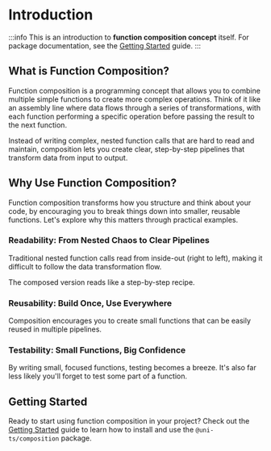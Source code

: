 # Introduction

:::info
This is an introduction to **function composition concept** itself. For package documentation, see the [Getting Started](/docs/composition/getting-started) guide.
:::

## What is Function Composition?

Function composition is a programming concept that allows you to combine multiple simple functions to create more complex operations. Think of it like an assembly line where data flows through a series of transformations, with each function performing a specific operation before passing the result to the next function.

Instead of writing complex, nested function calls that are hard to read and maintain, composition lets you create clear, step-by-step pipelines that transform data from input to output.

<!--@include: ./snippets/index/what-is-composition.md-->

## Why Use Function Composition?

Function composition transforms how you structure and think about your code, by encouraging you to break things down into smaller, reusable functions. Let's explore why this matters through practical examples.

### Readability: From Nested Chaos to Clear Pipelines

Traditional nested function calls read from inside-out (right to left), making it difficult to follow the data transformation flow.

<!--@include: ./snippets/index/readability-without.md-->

The composed version reads like a step-by-step recipe.

<!--@include: ./snippets/index/readability-with.md-->

### Reusability: Build Once, Use Everywhere

Composition encourages you to create small functions that can be easily reused in multiple pipelines.

<!--@include: ./snippets/index/reusability/index.md-->

### Testability: Small Functions, Big Confidence

By writing small, focused functions, testing becomes a breeze. It's also far less likely you'll forget to test some part of a function.

<!--@include: ./snippets/index/testability/index.md-->

## Getting Started

Ready to start using function composition in your project? Check out the [Getting Started](/docs/composition/getting-started) guide to learn how to install and use the `@uni-ts/composition` package.
